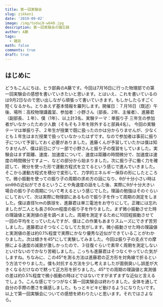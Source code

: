 ```yaml
---
title: 第一回実験会
slug: zikken1
date: '2019-09-02'
image: /img/todai0-w640.jpg
description: 第一回実験会の備忘録
author: A藤
tags:
  - 雑談
math: false
comments: true
draft: true
---
```


## はじめに

どうもこんにちは、ヒラ部員のA藤です。今回は7月16日に行った物理部での第一回実験会の感想を書いていきたいと思います。とはいえ、これを書いているのは9月2日なので思い出しながら頑張って書いていきます。もしかしたらすごく短くなるかも。とりあえず基本情報を羅列します。開催日：７月16日（既述）午後、場所：高校物理講義室、参加者：小野さん（部長、2年、主催者）、進藤君（副部長、１年）、僕（1年）、以上計3名、実験テーマ：単振り子
三年生の参加者がいなかったため少人数（そもそも３年を除外すると部員4名）。
今回の実験テーマは単振り子、２年生が授業で既に扱ったのかは分からりませんが、少なくとも１年生はまだ授業で扱っていなかったはずです。なので参加者は事前に振り子について予習しておく必要がありました。進藤くんが予習していたかは僕は知りませんが、僕は前日にグリー部で小野さんと振り子の復習をしていました。実験会はまず距離、速度、加速度について、速度は距離の時間微分で、加速度は速度の時間微分ですよー、などの部分から始まりました。次に振り子に働く力を確認して、微分を使った形で運動方程式を立てるという感じで進んでいきました。そこから運動方程式を積分で変形して、力学的エネルギー保存の形にしたところで。微小振動を使っての振り子の周期の求め方の話になり、θが十分小さい時はsinθθの近似ができるということや角速度の話をした後、実際にθが十分大きい場合の振り子の周期について考えるという感じでした。理論の勉強はそのぐらいにしておいて、次は実際に物理部にあるもので振り子を作って周期の測定をしました。僕は直径1cmの鉄球を、進藤君は単三電池をお守りにして。正確には忘れましたが二人とも長さ60cm程度の振り子を作りました。まず微小振動させた時の理論値と実測値の差を調べました。周期を測定するために10回程振動させて一回の平均をとっていたんですが、僕はこの作業もあまりスムーズにできず苦労しました。進藤君はそつなくこなしてた気がします。微小振動させた時の理論値と実測値の差は約0.1%程度で実際にかなり優秀な近似ができていることがわかりました。次は傾きを45°にして実験してみました。今回は振り子の支点での摩擦による速度の減衰が激しかったので、３往復ぐらいで素早く周期を測定しないといけないのでかなり苦戦しました。こっちも進藤君はそつなくやっていた気がしますね。ちなみに、この45°を測る方法は進藤君の正方形を対角線で折るという方法でやりました。僕も対抗する方法を少し考えましたが面倒臭いし誤差が大きくなるだけなので黙って正方形を折りました。45°での周期の理論値と実測値の差は約0.5%程度で微小振動の時ほどではないですがまずまずな近似と言えるでしょう。こんな感じでつつがなく第一回実験会は終わりました。全体を通して自分の手際の悪さを痛感しました。もっとキビキビ動けるようになりたいです。以上で第一回実験会についての感想を終わりたいと思います。それではさよなら。
